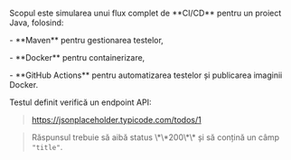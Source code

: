 Scopul este simularea unui flux complet de \*\*CI/CD\*\* pentru un proiect Java, folosind:

\- \*\*Maven\*\* pentru gestionarea testelor,

\- \*\*Docker\*\* pentru containerizare,

\- \*\*GitHub Actions\*\* pentru automatizarea testelor și publicarea imaginii Docker.



Testul definit verifică un endpoint API:

> https://jsonplaceholder.typicode.com/todos/1  

> Răspunsul trebuie să aibă status \\\*\\\*200\\\*\\\* și să conțină un câmp `"title"`.

